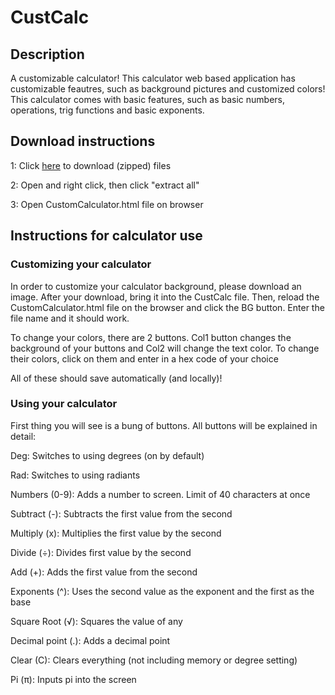 # CustCalc

## Description

A customizable calculator! This calculator web based application has customizable feautres, such as background pictures and customized colors! This calculator comes with basic features, such as basic numbers, operations, trig functions and basic exponents. 

## Download instructions

1: Click [here](https://download-directory.github.io/?url=https%3A%2F%2Fgithub.com%2FImeanbusiness%2FCustCalc%2Ftree%2Fmain%2FCustCalc) to download (zipped) files

2: Open and right click, then click "extract all"

3: Open CustomCalculator.html file on browser

## Instructions for calculator use

### Customizing your calculator

In order to customize your calculator background, please download an image. After your download, bring it into the CustCalc file. Then, reload the CustomCalculator.html file on the browser and click the BG button. Enter the file name and it should work.

To change your colors, there are 2 buttons. Col1 button changes the background of your buttons and Col2 will change the text color. To change their colors, click on them and enter in a hex code of your choice

All of these should save automatically (and locally)!

### Using your calculator

First thing you will see is a bung of buttons. All buttons will be explained in detail:

Deg: Switches to using degrees (on by default)

Rad: Switches to using radiants

Numbers (0-9): Adds a number to screen. Limit of 40 characters at once

Subtract (-): Subtracts the first value from the second

Multiply (x): Multiplies the first value by the second

Divide (÷): Divides first value by the second

Add (+): Adds the first value from the second

Exponents (^): Uses the second value as the exponent and the first as the base

Square Root (√): Squares the value of any

Decimal point (.): Adds a decimal point

Clear (C): Clears everything (not including memory or degree setting)

Pi (π): Inputs pi into the screen

